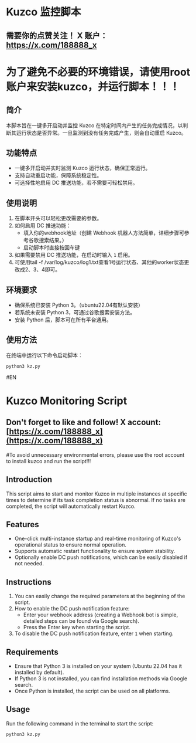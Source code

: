 # Kuzco 监控脚本

## 需要你的点赞关注！ X 账户：https://x.com/188888_x

# 为了避免不必要的环境错误，请使用root账户来安装kuzco，并运行脚本！！！

## 简介

本脚本旨在一键多开启动并监控 Kuzco 在特定时间内产生的任务完成情况，以判断其运行状态是否异常。一旦监测到没有任务完成产生，则会自动重启 Kuzco。

## 功能特点

- 一键多开启动并实时监测 Kuzco 运行状态，确保正常运行。
- 支持自动重启功能，保障系统稳定性。
- 可选择性地启用 DC 推送功能，若不需要可轻松禁用。

## 使用说明

1. 在脚本开头可以轻松更改需要的参数。
2. 如何启用 DC 推送功能：
   - 填入你的webhook地址（创建 Webhook 机器人方法简单，详细步骤可参考谷歌搜索结果。）
   - 启动脚本时直接按回车键
3. 如果需要禁用 DC 推送功能，在启动时输入 `1` 启用。
4. 可使用tail -f /var/log/kuzco/log1.txt查看1号运行状态、其他的worker状态更改成2、3、4即可。

## 环境要求

- 确保系统已安装 Python 3。（ubuntu22.04有默认安装）
- 若系统未安装 Python 3，可通过谷歌搜索安装方法。
- 安装 Python 后，脚本可在所有平台通用。

## 使用方法

在终端中运行以下命令启动脚本：

```
python3 kz.py
```



#EN

# Kuzco Monitoring Script

## Don't forget to like and follow! X account: [https://x.com/188888_x](https://x.com/188888_x)

#To avoid unnecessary environmental errors, please use the root account to install kuzco and run the script!!!

## Introduction

This script aims to start and monitor Kuzco in multiple instances at specific times to determine if its task completion status is abnormal. If no tasks are completed, the script will automatically restart Kuzco.

## Features

- One-click multi-instance startup and real-time monitoring of Kuzco's operational status to ensure normal operation.
- Supports automatic restart functionality to ensure system stability.
- Optionally enable DC push notifications, which can be easily disabled if not needed.

## Instructions

1. You can easily change the required parameters at the beginning of the script.
2. How to enable the DC push notification feature:
   - Enter your webhook address (creating a Webhook bot is simple, detailed steps can be found via Google search).
   - Press the Enter key when starting the script.
3. To disable the DC push notification feature, enter `1` when starting.

## Requirements

- Ensure that Python 3 is installed on your system (Ubuntu 22.04 has it installed by default).
- If Python 3 is not installed, you can find installation methods via Google search.
- Once Python is installed, the script can be used on all platforms.

## Usage

Run the following command in the terminal to start the script:

```
python3 kz.py
```
